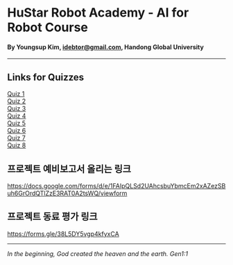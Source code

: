 # HuStar Robot Academy - AI for Robot Course

#### By Youngsup Kim, idebtor@gmail.com, Handong Global University
-------------------------------

## Links for Quizzes

  [Quiz 1](https://forms.gle/jHUNTED9A4fRq75z6)   
  [Quiz 2](https://forms.gle/wh6u11F3dCJtjNei6)   
  [Quiz 3](https://forms.gle/53TCeUh18Uf7QsP9A)   
  [Quiz 4](https://forms.gle/8mqRf7GFU7L1EzHy6)  
  [Quiz 5](https://forms.gle/ntdB6N8DMBTFtxkVA)  
  [Quiz 6](https://forms.gle/kaEZCxVEJ11ADrsy5)  
  [Quiz 7](https://forms.gle/DpKTcUmv6TgNTdw46)  
  [Quiz 8]()  

  ## 프로젝트 예비보고서 올리는 링크 
  https://docs.google.com/forms/d/e/1FAIpQLSd2UAhcsbuYbmcEm2xAZezSBuh6GrOrdQTlZzE3RAT0A2tsWQ/viewform


  ## 프로젝트 동료 평가 링크
  https://forms.gle/38L5DY5vgp4kfyxCA
  
------------------------------------------
_In the beginning, God created the heaven and the earth. Gen1:1_
